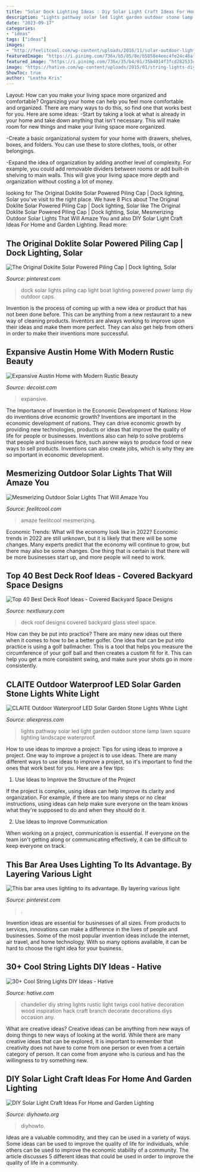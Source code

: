 ```yaml
---
title: "Solar Dock Lighting Ideas : Diy Solar Light Craft Ideas For Home And Garden Lighting"
description: "Lights pathway solar led light garden outdoor stone lamp lawn square lighting landscape waterproof"
date: "2023-09-17"
categories:
- "ideas"
tags: ["ideas"]
images:
- "http://feelitcool.com/wp-content/uploads/2016/11/solar-outdoor-lighting-ideas.jpg"
featuredImage: "https://i.pinimg.com/736x/b5/85/8e/b5858e4eec4fe24c48afab2ff75e824f--recessed-ceiling-lights-crown-moldings.jpg"
featured_image: "https://i.pinimg.com/736x/35/b4/01/35b4014f3fcd282533c421f2bddebd38.jpg"
image: "https://hative.com/wp-content/uploads/2015/01/string-lights-diy-ideas/35-string-lights-diy-ideas.jpg"
ShowToc: true
author: "Leatha Kris"
---
```



Layout: How can you make your living space more organized and comfortable?
Organizing your home can help you feel more comfortable and organized. There are many ways to do this, so find one that works best for you. Here are some ideas:
-Start by taking a look at what is already in your home and take down anything that isn't necessary. This will make room for new things and make your living space more organized.

-Create a basic organizational system for your home with drawers, shelves, boxes, and folders. You can use these to store clothes, tools, or other belongings.

-Expand the idea of organization by adding another level of complexity. For example, you could add removable dividers between rooms or add built-in shelving to main walls. This will give your living space more depth and organization without costing a lot of money.

	

		
looking for The Original Doklite Solar Powered Piling Cap | Dock lighting, Solar you've visit to the right place. We have 8 Pics about The Original Doklite Solar Powered Piling Cap | Dock lighting, Solar like The Original Doklite Solar Powered Piling Cap | Dock lighting, Solar, Mesmerizing Outdoor Solar Lights That Will Amaze You and also DIY Solar Light Craft Ideas For Home and Garden Lighting. Read more:
		
    
## The Original Doklite Solar Powered Piling Cap | Dock Lighting, Solar

<img loading=lazy src="https://i.pinimg.com/736x/35/b4/01/35b4014f3fcd282533c421f2bddebd38.jpg" onerror="this.onerror=null;this.src='https://tse2.mm.bing.net/th?id=OIP.q5j_2oMwzZ1yi6qCVOMl2wHaHS&amp;pid=15.1';" alt="The Original Doklite Solar Powered Piling Cap | Dock lighting, Solar">

_Source: pinterest.com_

>dock solar lights piling cap light boat lighting powered power lamp diy outdoor caps. 

	

Invention is the process of coming up with a new idea or product that has not been done before. This can be anything from a new restaurant to a new way of cleaning products. Inventors are always working to improve upon their ideas and make them more perfect. They can also get help from others in order to make their inventions more successful.

    
## Expansive Austin Home With Modern Rustic Beauty

<img loading=lazy src="https://cdn.decoist.com/wp-content/uploads/2015/02/Pendant-lighting-idea-for-the-small-powder-room-and-bathroom.jpg" onerror="this.onerror=null;this.src='https://tse2.mm.bing.net/th?id=OIP.Z37x5m75XrbU7yzDH10QQwHaJe&amp;pid=15.1';" alt="Expansive Austin Home with Modern Rustic Beauty">

_Source: decoist.com_

>expansive. 

	

The Importance of Invention in the Economic Development of Nations: How do inventions drive economic growth?
Inventions are important in the economic development of nations. They can drive economic growth by providing new technologies, products or ideas that improve the quality of life for people or businesses. Inventions also can help to solve problems that people and businesses face, such asnew ways to produce food or new ways to sell products. Inventions can also create jobs, which is why they are so important in economic development.

    
## Mesmerizing Outdoor Solar Lights That Will Amaze You

<img loading=lazy src="http://feelitcool.com/wp-content/uploads/2016/11/solar-outdoor-lighting-ideas.jpg" onerror="this.onerror=null;this.src='https://tse2.mm.bing.net/th?id=OIP.OPOO3WAcc2g0XastZ1PezAHaD3&amp;pid=15.1';" alt="Mesmerizing Outdoor Solar Lights That Will Amaze You">

_Source: feelitcool.com_

>amaze feelitcool mesmerizing. 

	

Economic Trends: What will the economy look like in 2022?
Economic trends in 2022 are still unknown, but it is likely that there will be some changes. Many experts predict that the economy will continue to grow, but there may also be some changes. One thing that is certain is that there will be more businesses start up, and more people will need to work.

    
## Top 40 Best Deck Roof Ideas - Covered Backyard Space Designs

<img loading=lazy src="http://nextluxury.com/wp-content/uploads/good-ideas-for-deck-roof-glass-and-steel-windows.jpg" onerror="this.onerror=null;this.src='https://tse1.mm.bing.net/th?id=OIP.1cH4dSlqbMocbB9QJhfCawHaFj&amp;pid=15.1';" alt="Top 40 Best Deck Roof Ideas - Covered Backyard Space Designs">

_Source: nextluxury.com_

>deck roof designs covered backyard glass steel space. 

	

How can they be put into practice?
There are many new ideas out there when it comes to how to be a better golfer. One idea that can be put into practice is using a golf ballmacher. This is a tool that helps you measure the circumference of your golf ball and then creates a custom fit for it. This can help you get a more consistent swing, and make sure your shots go in more consistently.

    
## CLAITE Outdoor Waterproof LED Solar Garden Stone Lights White Light

<img loading=lazy src="https://ae01.alicdn.com/kf/HTB1NfoWsyOYBuNjSsD4q6zSkFXaK/CLAITE-Outdoor-Waterproof-LED-Solar-Garden-Stone-Lights-White-Light-Street-Lamp-for-Lawn-Pathway-Square.jpg" onerror="this.onerror=null;this.src='https://tse3.mm.bing.net/th?id=OIP.9lhK4TCdtr-ZRfGjk_NRMwHaHa&amp;pid=15.1';" alt="CLAITE Outdoor Waterproof LED Solar Garden Stone Lights White Light">

_Source: aliexpress.com_

>lights pathway solar led light garden outdoor stone lamp lawn square lighting landscape waterproof. 

	

How to use ideas to improve a project: Tips for using ideas to improve a project.
One way to improve a project is to use ideas. There are many different ways to use ideas to improve a project, so it's important to find the ones that work best for you. Here are a few tips:
1. Use Ideas to Improve the Structure of the Project

If the project is complex, using ideas can help improve its clarity and organization. For example, if there are too many steps or no clear instructions, using ideas can help make sure everyone on the team knows what they're supposed to do and when they should do it.

2. Use Ideas to Improve Communication

When working on a project, communication is essential. If everyone on the team isn't getting along or communicating effectively, it can be difficult to keep everyone on track.

    
## This Bar Area Uses Lighting To Its Advantage. By Layering Various Light

<img loading=lazy src="https://i.pinimg.com/736x/b5/85/8e/b5858e4eec4fe24c48afab2ff75e824f--recessed-ceiling-lights-crown-moldings.jpg" onerror="this.onerror=null;this.src='https://tse1.mm.bing.net/th?id=OIP.yLJTTLeCeZ3qUokZ3cl-YwHaK1&amp;pid=15.1';" alt="This bar area uses lighting to its advantage. By layering various light">

_Source: pinterest.com_

>. 

	

Invention ideas are essential for businesses of all sizes. From products to services, innovations can make a difference in the lives of people and businesses. Some of the most popular invention ideas include the internet, air travel, and home technology. With so many options available, it can be hard to choose the right idea for your business.

    
## 30+ Cool String Lights DIY Ideas - Hative

<img loading=lazy src="https://hative.com/wp-content/uploads/2015/01/string-lights-diy-ideas/35-string-lights-diy-ideas.jpg" onerror="this.onerror=null;this.src='https://tse1.mm.bing.net/th?id=OIP.4-K8YZ3ctRX06JcZExFM_QHaIx&amp;pid=15.1';" alt="30+ Cool String Lights DIY Ideas - Hative">

_Source: hative.com_

>chandelier diy string lights rustic light twigs cool hative decoration wood inspiration hack craft branch decorate decorations diys occasion any. 

	

What are creative ideas?
Creative ideas can be anything from new ways of doing things to new ways of looking at the world. While there are many creative ideas that can be explored, it is important to remember that creativity does not have to come from one person or even from a certain category of person. It can come from anyone who is curious and has the willingness to try something new.

    
## DIY Solar Light Craft Ideas For Home And Garden Lighting

<img loading=lazy src="https://www.diyhowto.org/wp-content/uploads/2016/10/DIYHowto-DIY-Solar-Light-Lighting-Ideas-Picture-Instructions-09.jpg" onerror="this.onerror=null;this.src='https://tse4.mm.bing.net/th?id=OIP.zezNyAPloI1GGZUe2MHPsgHaLH&amp;pid=15.1';" alt="DIY Solar Light Craft Ideas For Home and Garden Lighting">

_Source: diyhowto.org_

>diyhowto. 

	

Ideas are a valuable commodity, and they can be used in a variety of ways. Some ideas can be used to improve the quality of life for individuals, while others can be used to improve the economic stability of a community. The article discusses 5 different ideas that could be used in order to improve the quality of life in a community.


